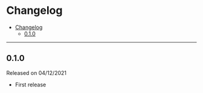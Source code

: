 # Changelog

- [Changelog](#changelog)
  - [0.1.0](#010)

---

## 0.1.0

Released on 04/12/2021

- First release
